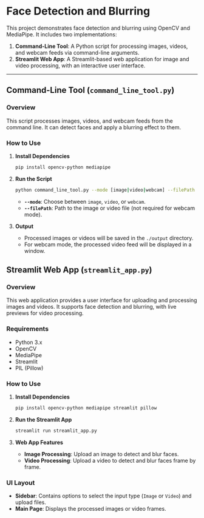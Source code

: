 # Face Detection and Blurring

This project demonstrates face detection and blurring using OpenCV and MediaPipe. It includes two implementations:

1. **Command-Line Tool**: A Python script for processing images, videos, and webcam feeds via command-line arguments.
2. **Streamlit Web App**: A Streamlit-based web application for image and video processing, with an interactive user interface.

---

## Command-Line Tool (`command_line_tool.py`)

### Overview

This script processes images, videos, and webcam feeds from the command line. It can detect faces and apply a blurring effect to them.



### How to Use

1. **Install Dependencies**

    ```bash
    pip install opencv-python mediapipe
    ```

2. **Run the Script**

    ```bash
    python command_line_tool.py --mode [image|video|webcam] --filePath [path/to/your/file]
    ```

    - **`--mode`**: Choose between `image`, `video`, or `webcam`.
    - **`--filePath`**: Path to the image or video file (not required for webcam mode).

3. **Output**

    - Processed images or videos will be saved in the `./output` directory.
    - For webcam mode, the processed video feed will be displayed in a window.



## Streamlit Web App (`streamlit_app.py`)

### Overview

This web application provides a user interface for uploading and processing images and videos. It supports face detection and blurring, with live previews for video processing.

### Requirements

- Python 3.x
- OpenCV
- MediaPipe
- Streamlit
- PIL (Pillow)

### How to Use

1. **Install Dependencies**

    ```bash
    pip install opencv-python mediapipe streamlit pillow
    ```

2. **Run the Streamlit App**

    ```bash
    streamlit run streamlit_app.py
    ```

3. **Web App Features**

    - **Image Processing**: Upload an image to detect and blur faces.
    - **Video Processing**: Upload a video to detect and blur faces frame by frame.

### UI Layout

- **Sidebar**: Contains options to select the input type (`Image` or `Video`) and upload files.
- **Main Page**: Displays the processed images or video frames.



